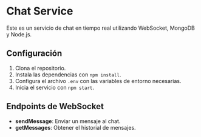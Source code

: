 # Chat Service

Este es un servicio de chat en tiempo real utilizando WebSocket, MongoDB y Node.js.

## Configuración

1. Clona el repositorio.
2. Instala las dependencias con `npm install`.
3. Configura el archivo `.env` con las variables de entorno necesarias.
4. Inicia el servicio con `npm start`.

## Endpoints de WebSocket

- **sendMessage**: Enviar un mensaje al chat.
- **getMessages**: Obtener el historial de mensajes.
